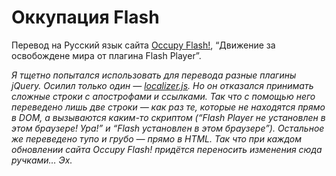 # Оккупация Flash

Перевод на Русский язык сайта [Occupy Flash!](http://occupyflash.org/), “Движение за освобождене мира от плагина Flash Player”.

*Я тщетно попытался использовать для перевода разные плагины jQuery. Осилил только один — [localizer.js](http://plugins.jquery.com/project/localizer). Но он отказался принимать сложные строки с апострофами и ссылками. Так что с помощью него переведено лишь две строки — как раз те, которые не находятся прямо в DOM, а вызываются каким-то скриптом (“Flash Player не установлен в этом браузере! Ура!” и “Flash установлен в этом браузере”). Остальное же переведено тупо и грубо — прямо в HTML. Так что при каждом обновлении сайта Occupy Flash! придётся переносить изменения сюда ручками… Эх.*